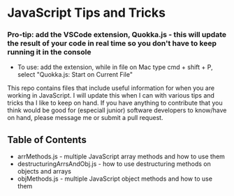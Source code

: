 # JavaScript Tips and Tricks

### Pro-tip: add the VSCode extension, Quokka.js - this will update the result of your code in real time so you don't have to keep running it in the console
- To use: add the extension, while in file on Mac type cmd + shift + P, select "Quokka.js: Start on Current File"

This repo contains files that include useful information for when you are working in JavaScript. I will update this when I can with various tips and tricks tha I like to keep on hand. If you have anything to contribute that you think would be good for (especiall junior) software developers to know/have on hand, please message me or submit a pull request.

## Table of Contents
- arrMethods.js - multiple JavaScript array methods and how to use them
- destructuringArrsAndObj.js - how to use destructuring methods on objects and arrays
- objMethods.js  - multiple JavaScript object methods and how to use them